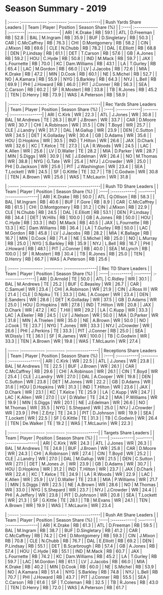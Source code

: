 # Season Summary - 2019

| :----- :------------- :--------- :----------------|
|              Rush Yards Share Leaders             |
| Team | Player       | Position | Season Share (%) |
| :----| :------------| :--------| :----------------|
| ARI  | K.Drake      | RB       | 59.1             |
| ATL  | D.Freeman    | RB       | 52.8             |
| BAL  | M.Ingram     | RB       | 35.9             |
| BUF  | D.Singletary | RB       | 50.3             |
| CAR  | C.McCaffrey  | RB       | 76.3             |
| CHI  | D.Montgomery | RB       | 58.2             |
| CIN  | J.Mixon      | RB       | 69.6             |
| CLE  | N.Chubb      | RB       | 78.2             |
| DAL  | E.Elliott    | RB       | 68.8             |
| DEN  | P.Lindsay    | RB       | 61.1             |
| DET  | T.Carson     | RB       | 57.6             |
| GB   | A.Jones      | RB       | 59.2             |
| HOU  | C.Hyde       | RB       | 50.8             |
| IND  | M.Mack       | RB       | 59.7             |
| JAX  | L.Fournette  | RB       | 70.0             |
| KC   | Dam.Williams | RB       | 43.1             |
| LA   | T.Gurley     | RB       | 65.4             |
| LAC  | M.Gordon     | RB       | 66.0             |
| LV   | J.Jacobs     | RB       | 72.6             |
| MIA  | K.Drake      | RB       | 47.2             |
| MIN  | D.Cook       | RB       | 60.1             |
| NE   | S.Michel     | RB       | 52.7             |
| NO   | A.Kamara     | RB       | 55.9             |
| NYG  | S.Barkley    | RB       | 64.3             |
| NYJ  | L.Bell       | RB       | 69.9             |
| PHI  | J.Howard     | RB       | 46.0             |
| PIT  | J.Conner     | RB       | 56.3             |
| SEA  | C.Carson     | RB       | 60.2             |
| SF   | R.Mostert    | RB       | 33.8             |
| TB   | R.Jones      | RB       | 45.2             |
| TEN  | D.Henry      | RB       | 73.9             |
| WAS  | A.Peterson   | RB       | 58.9             |

| :----- :------------- :--------- :----------------|
|              Rec Yards Share Leaders              |
| Team | Player       | Position | Season Share (%) |
| :----| :------------| :--------| :----------------|
| ARI  | C.Kirk       | WR       | 22.3             |
| ATL  | J.Jones      | WR       | 30.8             |
| BAL  | M.Andrews    | TE       | 26.3             |
| BUF  | J.Brown      | WR       | 33.7             |
| CAR  | D.Moore      | WR       | 30.7             |
| CHI  | A.Robinson   | WR       | 31.5             |
| CIN  | T.Boyd       | WR       | 25.7             |
| CLE  | J.Landry     | WR       | 31.7             |
| DAL  | M.Gallup     | WR       | 23.9             |
| DEN  | C.Sutton     | WR       | 34.5             |
| DET  | K.Golladay   | WR       | 30.4             |
| GB   | D.Adams      | WR       | 35.6             |
| HOU  | D.Hopkins    | WR       | 30.5             |
| IND  | T.Hilton     | WR       | 26.6             |
| JAX  | D.Chark      | WR       | 32.6             |
| KC   | T.Kelce      | TE       | 27.3             |
| LA   | R.Woods      | WR       | 24.5             |
| LAC  | K.Allen      | WR       | 25.6             |
| LV   | D.Waller     | TE       | 28.2             |
| MIA  | D.Parker     | WR       | 28.7             |
| MIN  | S.Diggs      | WR       | 30.9             |
| NE   | J.Edelman    | WR       | 26.4             |
| NO   | M.Thomas     | WR       | 38.8             |
| NYG  | G.Tate       | WR       | 25.4             |
| NYJ  | J.Crowder    | WR       | 25.0             |
| PHI  | D.Jackson    | WR       | 25.6             |
| PIT  | J.Washington | WR       | 23.4             |
| SEA  | T.Lockett    | WR       | 24.5             |
| SF   | G.Kittle     | TE       | 32.7             |
| TB   | C.Godwin     | WR       | 30.8             |
| TEN  | A.Brown      | WR       | 25.6             |
| WAS  | T.McLaurin   | WR       | 31.8             |

| :----- :------------- :--------- :----------------|
|               Rush TD Share Leaders               |
| Team | Player       | Position | Season Share (%) |
| :----| :------------| :--------| :----------------|
| ARI  | K.Drake      | RB       | 50.0             |
| ATL  | Q.Ollison    | RB       | 58.3             |
| BAL  | M.Ingram     | RB       | 40.6             |
| BUF  | F.Gore       | RB       | 8.9              |
| CAR  | C.McCaffrey  | RB       | 61.5             |
| CHI  | D.Montgomery | RB       | 31.2             |
| CIN  | J.Mixon      | RB       | 22.9             |
| CLE  | N.Chubb      | RB       | 24.5             |
| DAL  | E.Elliott    | RB       | 53.1             |
| DEN  | P.Lindsay    | RB       | 34.4             |
| DET  | W.Hills      | RB       | 100.0            |
| GB   | A.Jones      | RB       | 50.0             |
| HOU  | C.Hyde       | RB       | 33.3             |
| IND  | M.Mack       | RB       | 40.5             |
| JAX  | L.Fournette  | RB       | 13.3             |
| KC   | Dam.Williams | RB       | 36.4             |
| LA   | T.Gurley     | RB       | 50.0             |
| LAC  | M.Gordon     | RB       | 45.8             |
| LV   | J.Jacobs     | RB       | 28.2             |
| MIA  | K.Ballage    | RB       | 16.7             |
| MIN  | D.Cook       | RB       | 71.4             |
| NE   | S.Michel     | RB       | 25.0             |
| NO   | L.Murray     | RB       | 25.0             |
| NYG  | S.Barkley    | RB       | 35.9             |
| NYJ  | L.Bell       | RB       | 16.7             |
| PHI  | J.Howard     | RB       | 48.1             |
| PIT  | J.Conner     | RB       | 40.0             |
| SEA  | M.Lynch      | RB       | 100.0            |
| SF   | R.Mostert    | RB       | 30.4             |
| TB   | R.Jones      | RB       | 25.0             |
| TEN  | D.Henry      | RB       | 66.7             |
| WAS  | A.Peterson   | RB       | 25.6             |

| :----- :----------- :--------- :----------------|
|               Rec TD Share Leaders              |
| Team | Player     | Position | Season Share (%) |
| :----| :----------| :--------| :----------------|
| ARI  | D.Arnold   | TE       | 50.0             |
| ATL  | C.Ridley   | WR       | 30.1             |
| BAL  | M.Andrews  | TE       | 25.2             |
| BUF  | C.Beasley  | WR       | 26.7             |
| CAR  | C.Samuel   | WR       | 23.4             |
| CHI  | A.Robinson | WR       | 21.9             |
| CIN  | J.Ross III | WR       | 21.4             |
| CLE  | D.Njoku    | TE       | 33.3             |
| DAL  | A.Cooper   | WR       | 23.4             |
| DEN  | E.Sanders  | WR       | 28.6             |
| DET  | K.Golladay | WR       | 37.5             |
| GB   | D.Adams    | WR       | 25.0             |
| HOU  | D.Hopkins  | WR       | 27.8             |
| IND  | T.Hilton   | WR       | 20.8             |
| JAX  | D.Chark    | WR       | 47.2             |
| KC   | T.Hill     | WR       | 29.2             |
| LA   | C.Kupp     | WR       | 33.3             |
| LAC  | A.Ekeler   | RB       | 24.5             |
| LV   | J.Nelson   | WR       | 50.0             |
| MIA  | D.Parker   | WR       | 31.8             |
| MIN  | A.Thielen  | WR       | 35.0             |
| NE   | A.Brown    | WR       | 50.0             |
| NO   | J.Cook     | TE       | 23.7             |
| NYG  | T.Jones    | WR       | 33.3             |
| NYJ  | J.Crowder  | WR       | 26.6             |
| PHI  | J.Perkins  | TE       | 33.3             |
| PIT  | J.Conner   | RB       | 25.0             |
| SEA  | W.Dissly   | TE       | 36.1             |
| SF   | R.James    | WR       | 100.0            |
| TB   | C.Godwin   | WR       | 33.3             |
| TEN  | A.Brown    | WR       | 19.8             |
| WAS  | T.McLaurin | WR       | 27.4             |

| :----- :------------ :--------- :----------------|
|             Receptions Share Leaders             |
| Team | Player      | Position | Season Share (%) |
| :----| :-----------| :--------| :----------------|
| ARI  | C.Kirk      | WR       | 22.5             |
| ATL  | J.Jones     | WR       | 23.8             |
| BAL  | M.Andrews   | TE       | 22.5             |
| BUF  | J.Brown     | WR       | 26.1             |
| CAR  | C.McCaffrey | RB       | 29.6             |
| CHI  | A.Robinson  | WR       | 26.1             |
| CIN  | T.Boyd      | WR       | 25.4             |
| CLE  | J.Landry    | WR       | 27.0             |
| DAL  | A.Cooper    | WR       | 19.8             |
| DEN  | C.Sutton    | WR       | 23.8             |
| DET  | M.Jones     | WR       | 22.2             |
| GB   | D.Adams     | WR       | 31.6             |
| HOU  | D.Hopkins   | WR       | 31.3             |
| IND  | T.Hilton    | WR       | 23.6             |
| JAX  | D.Chark     | WR       | 23.1             |
| KC   | T.Kelce     | TE       | 25.9             |
| LA   | C.Kupp      | WR       | 24.7             |
| LAC  | K.Allen     | WR       | 27.0             |
| LV   | D.Waller    | TE       | 24.2             |
| MIA  | P.Williams  | WR       | 19.9             |
| MIN  | S.Diggs     | WR       | 20.1             |
| NE   | J.Edelman   | WR       | 26.6             |
| NO   | M.Thomas    | WR       | 35.5             |
| NYG  | S.Shepard   | WR       | 25.0             |
| NYJ  | J.Crowder   | WR       | 23.9             |
| PHI  | Z.Ertz      | TE       | 24.3             |
| PIT  | D.Johnson   | WR       | 19.9             |
| SEA  | T.Lockett   | WR       | 22.5             |
| SF   | G.Kittle    | TE       | 31.3             |
| TB   | C.Godwin    | WR       | 26.4             |
| TEN  | De.Walker   | TE       | 19.2             |
| WAS  | T.McLaurin  | WR       | 22.3             |

| :----- :------------ :--------- :----------------|
|              Targets Share Leaders               |
| Team | Player      | Position | Season Share (%) |
| :----| :-----------| :--------| :----------------|
| ARI  | C.Kirk      | WR       | 24.3             |
| ATL  | J.Jones     | WR       | 26.3             |
| BAL  | M.Andrews   | TE       | 24.8             |
| BUF  | J.Brown     | WR       | 25.8             |
| CAR  | D.Moore     | WR       | 24.3             |
| CHI  | A.Robinson  | WR       | 27.4             |
| CIN  | T.Boyd      | WR       | 25.2             |
| CLE  | J.Landry    | WR       | 27.0             |
| DAL  | M.Gallup    | WR       | 21.5             |
| DEN  | C.Sutton    | WR       | 27.1             |
| DET  | M.Jones Jr. | WR       | 23.9             |
| GB   | D.Adams     | WR       | 30.7             |
| HOU  | D.Hopkins   | WR       | 31.2             |
| IND  | T.Hilton    | WR       | 23.7             |
| JAX  | D.Chark     | WR       | 22.4             |
| KC   | T.Kelce     | TE       | 24.9             |
| LA   | R.Woods     | WR       | 22.9             |
| LAC  | K.Allen     | WR       | 25.9             |
| LV   | D.Waller    | TE       | 23.8             |
| MIA  | P.Williams  | WR       | 21.7             |
| MIN  | S.Diggs     | WR       | 22.5             |
| NE   | A.Brown     | WR       | 28.6             |
| NO   | M.Thomas    | WR       | 33.0             |
| NYG  | S.Shepard   | WR       | 23.7             |
| NYJ  | J.Crowder   | WR       | 24.4             |
| PHI  | A.Jeffery   | WR       | 23.8             |
| PIT  | D.Johnson   | WR       | 20.8             |
| SEA  | T.Lockett   | WR       | 21.3             |
| SF   | G.Kittle    | TE       | 28.1             |
| TB   | M.Evans     | WR       | 24.1             |
| TEN  | A.Brown     | WR       | 19.9             |
| WAS  | T.McLaurin  | WR       | 23.4             |

| :----- :------------- :--------- :----------------|
|               Rush Att Share Leaders              |
| Team | Player       | Position | Season Share (%) |
| :----| :------------| :--------| :----------------|
| ARI  | K.Drake      | RB       | 61.3             |
| ATL  | D.Freeman    | RB       | 59.5             |
| BAL  | M.Ingram     | RB       | 38.7             |
| BUF  | D.Singletary | RB       | 41.2             |
| CAR  | C.McCaffrey  | RB       | 74.2             |
| CHI  | D.Montgomery | RB       | 59.3             |
| CIN  | J.Mixon      | RB       | 70.8             |
| CLE  | N.Chubb      | RB       | 76.7             |
| DAL  | E.Elliott    | RB       | 69.2             |
| DEN  | P.Lindsay    | RB       | 55.1             |
| DET  | B.Scarbrough | RB       | 57.4             |
| GB   | A.Jones      | RB       | 57.4             |
| HOU  | C.Hyde       | RB       | 55.1             |
| IND  | M.Mack       | RB       | 60.7             |
| JAX  | L.Fournette  | RB       | 74.2             |
| KC   | Dam.Williams | RB       | 45.2             |
| LA   | T.Gurley     | RB       | 59.7             |
| LAC  | M.Gordon     | RB       | 61.1             |
| LV   | J.Jacobs     | RB       | 66.0             |
| MIA  | K.Drake      | RB       | 40.2             |
| MIN  | D.Cook       | RB       | 60.0             |
| NE   | S.Michel     | RB       | 53.9             |
| NO   | A.Kamara     | RB       | 51.4             |
| NYG  | S.Barkley    | RB       | 74.8             |
| NYJ  | L.Bell       | RB       | 70.7             |
| PHI  | J.Howard     | RB       | 43.7             |
| PIT  | J.Conner     | RB       | 55.5             |
| SEA  | C.Carson     | RB       | 61.6             |
| SF   | T.Coleman    | RB       | 32.5             |
| TB   | R.Jones      | RB       | 43.0             |
| TEN  | D.Henry      | RB       | 72.0             |
| WAS  | A.Peterson   | RB       | 61.7             |

